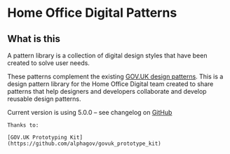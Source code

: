 # Home Office Digital Patterns

## What is this
A pattern library is a collection of digital design styles that have been created to solve user needs. 

These patterns complement the existing [GOV.UK design patterns](govuk-elements.herokuapp.com). This is a design pattern library for the Home Office Digital team created to share patterns that help designers and developers collaborate and develop reusable design patterns. 

Current version is using 5.0.0 – see changelog on [GitHub](https://github.com/alphagov/govuk_prototype_kit/releases)

```
Thanks to:

[GOV.UK Prototyping Kit](https://github.com/alphagov/govuk_prototype_kit)

```
